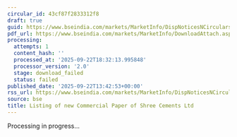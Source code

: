 ```yaml
---
circular_id: 43cf87f2833312f8
draft: true
guid: https://www.bseindia.com/markets/MarketInfo/DispNoticesNCirculars.aspx?Noticeid={2B73803A-563A-4E22-91E9-28FF0603FB8B}&noticeno=20250922-47&dt=09/22/2025&icount=47&totcount=58&flag=0
pdf_url: https://www.bseindia.com/markets/MarketInfo/DownloadAttach.aspx?id=20250922-47&attachedId=
processing:
  attempts: 1
  content_hash: ''
  processed_at: '2025-09-22T18:32:13.995848'
  processor_version: '2.0'
  stage: download_failed
  status: failed
published_date: '2025-09-22T13:42:53+00:00'
rss_url: https://www.bseindia.com/markets/MarketInfo/DispNoticesNCirculars.aspx?Noticeid={2B73803A-563A-4E22-91E9-28FF0603FB8B}&noticeno=20250922-47&dt=09/22/2025&icount=47&totcount=58&flag=0
source: bse
title: Listing of new Commercial Paper of Shree Cements Ltd
---
```


Processing in progress...